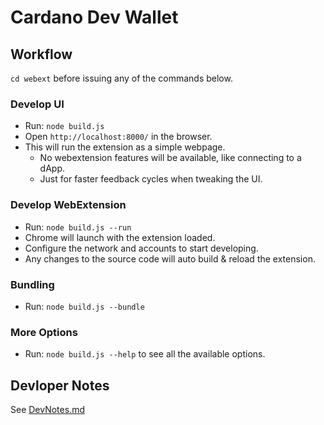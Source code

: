 # Cardano Dev Wallet

## Workflow

`cd webext` before issuing any of the commands below.

### Develop UI
- Run: `node build.js`
- Open `http://localhost:8000/` in the browser.
- This will run the extension as a simple webpage.
  - No webextension features will be available, like connecting to a dApp.
  - Just for faster feedback cycles when tweaking the UI.

### Develop WebExtension
- Run: `node build.js --run`
- Chrome will launch with the extension loaded.
- Configure the network and accounts to start developing.
- Any changes to the source code will auto build & reload the extension.

### Bundling
- Run: `node build.js --bundle`

### More Options
- Run: `node build.js --help` to see all the available options.

## Devloper Notes

See [DevNotes.md](DevNotes.md)

